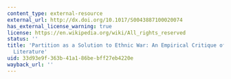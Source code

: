 ```yaml
---
content_type: external-resource
external_url: http://dx.doi.org/10.1017/S0043887100020074
has_external_license_warning: true
license: https://en.wikipedia.org/wiki/All_rights_reserved
status: ''
title: 'Partition as a Solution to Ethnic War: An Empirical Critique of the Theoretical
  Literature'
uid: 33d93e9f-363b-41a1-86be-bff27eb4220e
wayback_url: ''
---
```

